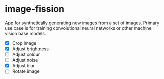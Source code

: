 # image-fission
App for synthetically generating new images from a set of images. Primary use case is for training convolutional neural networks or other machine vision base models.

- [x] Crop image
- [x] Adjust brightness
- [ ] Adjust colour
- [ ] Adjust noise
- [x] Adjust blur
- [ ] Rotate image
